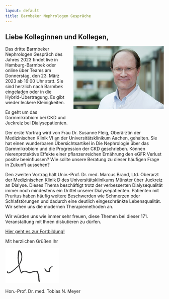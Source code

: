 ```yaml
---
layout: default
title: Barmbeker Nephrologen Gespräche
---
```

## Liebe Kolleginnen und Kollegen,   

<img src="/assets/images/CA_Meyer.jpg" height="200rem" alt="Portraitfoto Hon. Prof. Dr. Tobias N. Meyer" style="float:right; margin-left:20px; margin-bottom:20px;">Das dritte Barmbeker Nephrologen Gespräch des Jahres 2023 findet live in Hamburg-Barmbek oder online über Teams am Donnerstag, den 23. März 2023 ab 16:00 Uhr statt. Sie sind herzlich nach Barmbek eingeladen oder in die Hybrid-Übertragung. Es gibt wieder leckere Kleinigkeiten.      

Es geht um das Darmmikrobiom bei CKD und Juckreiz bei Dialysepatienten.   
   
Der erste Vortrag wird von Frau Dr. Susanne Fleig, Oberärztin der Medizinischen Klinik VI an der Universitätsklinikum Aachen, gehalten. Sie hat einen wunderbaren Übersichtsartikel in Die Nephrologie über das Darmmikrobiom und die Progression der CKD geschrieben. Können nierenprotektive Effekte einer pflanzenreichen Ernährung den eGFR Verlust positiv beeinflussen? Wie sollte unsere Beratung zu dieser häufigen Frage in Zukunft aussehen?         
   
Den zweiten Vortrag hält Univ.-Prof. Dr. med. Marcus Brand, Ltd. Oberarzt der Medizinischen Klinik D des Universitätsklinikums Münster über Juckreiz an Dialyse. Dieses Thema beschäftigt trotz der verbesserten Dialysequalität immer noch mindestens ein Drittel unserer Dialysepatienten. Patienten mit Pruritus haben häufig weitere Beschwerden wie Schmerzen oder Schlafstörungen und dadurch eine deutlich eingeschränkte Lebensqualität. Wir sehen uns die modernen Therapiemethoden an.         
   
Wir würden uns wie immer sehr freuen, diese Themen bei dieser 171. Veranstaltung mit Ihnen diskutieren zu dürfen.         

<a class="button" href="https://teams.microsoft.com/l/meetup-join/19%3ameeting_YmUxOTUxMDQtOWQ3MC00MWNkLWJhZmQtODZkMGRiMmM0OGE3%40thread.v2/0?context=%7b%22Tid%22%3a%22e6160a47-a12e-4ab1-be56-bddd09456693%22%2c%22Oid%22%3a%2254de3200-43af-4cbb-8fde-9d0457be7bcb%22%7d" target="_blank">Hier geht es zur Fortbildung!</a>  

Mit herzlichen Grüßen Ihr  

![Unterschrift Prof. Meyer](/assets/images/unterschrift-meyer.png)  

Hon.-Prof. Dr. med. Tobias N. Meyer  
